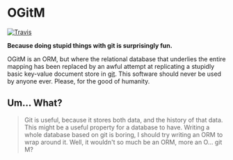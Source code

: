 # OGitM

[![Travis](https://img.shields.io/travis/MrJohz/ogitm.svg?style=flat-square)](https://travis-ci.org/MrJohz/ogitm)

**Because doing stupid things with git is surprisingly fun.**

OGitM is an ORM, but where the relational database that underlies the entire
mapping has been replaced by an awful attempt at replicating a stupidly basic
key-value document store in [git][].  This software should never be used by
anyone ever.  Please, for the good of humanity.

[git]: <http://git-scm.com/>

## Um... What?

> Git is useful, because it stores both data, and the history of that data.
> This might be a useful property for a database to have.  Writing a whole
> database based on git is boring, I should try writing an ORM to wrap around
> it.  Well, it wouldn't so much be an ORM, more an O... git M?
